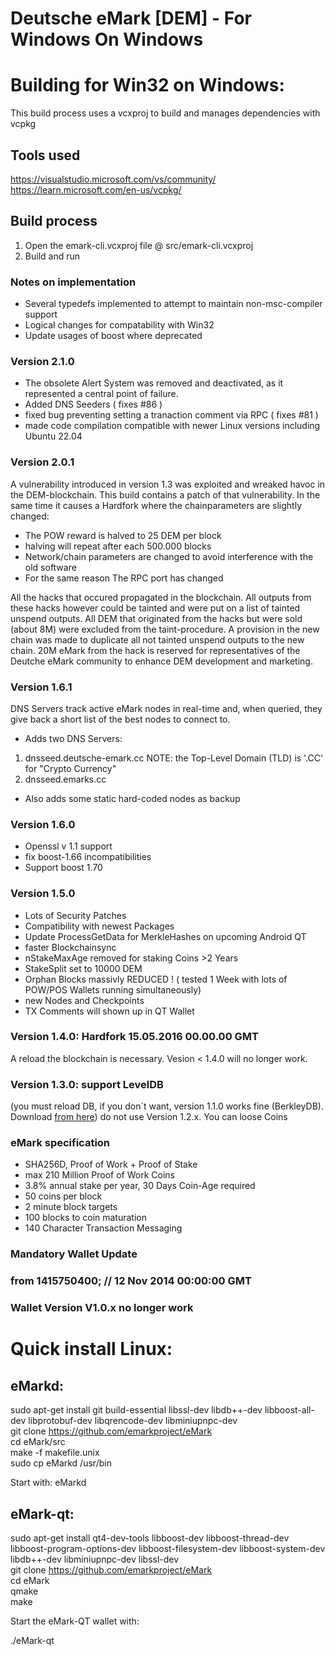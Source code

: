# Deutsche eMark [DEM] - For Windows On Windows #

Building for Win32 on Windows:
====================
This build process uses a vcxproj to build and manages dependencies with vcpkg

## Tools used ##
https://visualstudio.microsoft.com/vs/community/
https://learn.microsoft.com/en-us/vcpkg/

## Build process
 1) Open the emark-cli.vcxproj file @ src/emark-cli.vcxproj
 2) Build and run

### Notes on implementation ###
  - Several typedefs implemented to attempt to maintain non-msc-compiler support
  - Logical changes for compatability with Win32
  - Update usages of boost where deprecated
 
### Version 2.1.0 ###
  - The obsolete Alert System was removed and deactivated, as it represented a central point of failure.
  - Added DNS Seeders ( fixes #86 )
  - fixed bug preventing setting a tranaction comment via RPC ( fixes #81 )
  - made code compilation compatible with newer Linux versions including Ubuntu 22.04

### Version 2.0.1 ###
  A vulnerability introduced in version 1.3 was exploited and wreaked havoc in the DEM-blockchain.
  This build contains a patch of that vulnerability. In the same time it causes a Hardfork where the chainparameters are slightly changed:
  - The POW reward is halved to 25 DEM per block
  - halving will repeat after each 500.000 blocks
  - Network/chain parameters are changed to avoid interference with the old software
  - For the same reason The RPC port has changed

  All the hacks that occured propagated in the blockchain. All outputs from these hacks however could be tainted and were put on a list of tainted unspend outputs. All DEM that originated from the hacks but were sold (about 8M) were excluded from the taint-procedure. A provision in the new chain was made to duplicate all not tainted unspend outputs to the new chain. 20M eMark from the hack is reserved for representatives of the Deutche eMark community to enhance DEM development and marketing.

### Version 1.6.1 ###
  DNS Servers track active eMark nodes in real-time and,
  when queried, they give back a short list of the best nodes to connect to.
- Adds two DNS Servers:
1. dnsseed.deutsche-emark.cc	NOTE: the Top-Level Domain (TLD) is  '.CC' for "Crypto Currency"
1. dnsseed.emarks.cc	

 - Also adds some static hard-coded nodes as backup
 
### Version 1.6.0 ###
- Openssl v 1.1 support
- fix boost-1.66 incompatibilities
- Support boost 1.70

### Version 1.5.0 ###
- Lots of Security Patches
- Compatibility with newest Packages
- Update ProcessGetData for MerkleHashes on upcoming Android QT
- faster Blockchainsync
- nStakeMaxAge removed for staking Coins >2 Years
- StakeSplit set to 10000 DEM
- Orphan Blocks massivly REDUCED ! ( tested 1 Week with lots of POW/POS Wallets running simultaneously)
- new Nodes and Checkpoints
- TX Comments will shown up in QT Wallet

### Version 1.4.0: Hardfork 15.05.2016 00.00.00 GMT 
A reload the blockchain is necessary.
Vesion < 1.4.0 will no longer work.

### Version 1.3.0: support LevelDB 
(you must reload DB, if you don´t want, version 1.1.0 works fine (BerkleyDB). Download [from here](https://github.com/emarkproject/DEM/releases ))
do not use Version 1.2.x. You can loose Coins

### eMark specification ###
- SHA256D, Proof of Work + Proof of Stake
- max 210 Million Proof of Work Coins
- 3.8% annual stake per year, 30 Days Coin-Age required
- 50 coins per block
- 2 minute block targets
- 100 blocks to coin maturation
- 140 Character Transaction Messaging

### Mandatory Wallet Update ###
### from 1415750400; // 12 Nov 2014 00:00:00 GMT ###
### Wallet Version V1.0.x no longer work ###


Quick install Linux:
====================

eMarkd:
-------
sudo apt-get install git build-essential libssl-dev libdb++-dev libboost-all-dev libprotobuf-dev libqrencode-dev libminiupnpc-dev  
git clone https://github.com/emarkproject/eMark  
cd eMark/src  
make -f makefile.unix  
sudo cp eMarkd /usr/bin  

Start with: eMarkd

eMark-qt:
---------
sudo apt-get install qt4-dev-tools libboost-dev libboost-thread-dev libboost-program-options-dev libboost-filesystem-dev libboost-system-dev libdb++-dev libminiupnpc-dev libssl-dev  
git clone https://github.com/emarkproject/eMark  
cd eMark  
qmake  
make  

Start the eMark-QT wallet with:

./eMark-qt
